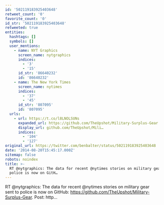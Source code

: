 ```yaml
---
id: '502119183925403648'
retweet_count: '0'
favorite_count: '0'
id_str: '502119183925403648'
retweeted: true
entities:
  hashtags: []
  symbols: []
  user_mentions:
    - name: NYT Graphics
      screen_name: nytgraphics
      indices:
        - '3'
        - '15'
      id_str: '86640232'
      id: '86640232'
    - name: The New York Times
      screen_name: nytimes
      indices:
        - '37'
        - '45'
      id_str: '807095'
      id: '807095'
  urls:
    - url: https://t.co/l8LNOLSUNs
      expanded_url: https://github.com/TheUpshot/Military-Surplus-Gear
      display_url: github.com/TheUpshot/Mili…
      indices:
        - '104'
        - '127'
original_url: https://twitter.com/benbalter/status/502119183925403648
date: '2014-08-20T15:45:17.000Z'
sitemap: false
robots: noindex
title: >-
  RT @nytgraphics: The data for recent @nytimes stories on military gear sent to
  police is now on GitH…
---
```


RT @nytgraphics: The data for recent @nytimes stories on military gear sent to police is now on GitHub: https://github.com/TheUpshot/Military-Surplus-Gear. Post: http…